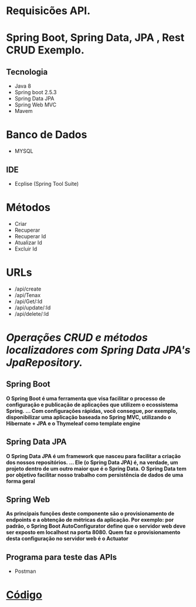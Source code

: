 # Requisicões API.
# Spring Boot, Spring Data, JPA , Rest CRUD Exemplo.

## Tecnologia
* Java 8
* Spring boot 2.5.3
* Spring Data JPA
* Spring Web MVC
* Mavem

# Banco de Dados
* MYSQL


## IDE
* Ecplise (Spring Tool Suite)

# Métodos
* Criar
* Recuperar
* Recuperar Id
* Atualizar Id
* Excluir   Id

# URLs
* /api/create
* /api/Tenax
* /api/Get/:Id
* /api/update/:Id
* /api/delete/:Id

 # _Operações CRUD e métodos localizadores com Spring Data JPA's JpaRepository._
 
 
 ## Spring Boot
  **O Spring Boot é uma ferramenta que visa facilitar o processo de configuração e publicação de aplicações que utilizem o ecossistema Spring. ... Com configurações rápidas, você consegue, por exemplo, disponibilizar uma aplicação baseada no Spring MVC, utilizando o Hibernate + JPA e o Thymeleaf como template engine**
  
  
  ## Spring Data JPA
  
  **O Spring Data JPA é um framework que nasceu para facilitar a criação dos nossos repositórios. ... Ele (o Spring Data JPA) é, na verdade, um projeto dentro de um outro maior que é o Spring Data. O Spring Data tem por objetivo facilitar nosso trabalho com persistência de dados de uma forma geral**
  
  
  ## Spring Web
  
  **As principais funções deste componente são o provisionamento de endpoints e a obtenção de métricas da aplicação. Por exemplo: por padrão, o Spring Boot AutoConfigurator define que o servidor web deve ser exposto em localhost na porta 8080. Quem faz o provisionamento desta configuração no servidor web é o Actuator**
  
  ## Programa para teste das APIs 
  
  * Postman
  
 # [Código](https://github.com/MDSSCML/RequisicoesAPICrud/tree/master)
